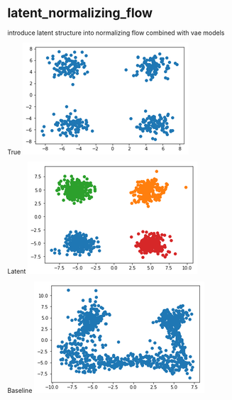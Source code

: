 # latent_normalizing_flow
introduce latent structure into normalizing flow combined with vae models

True
![True](log/toy/true.png?raw=true "True")

Latent
![latent](log/toy/latent_flow.png?raw=true "latent")

Baseline
![baseline](log/toy/flow.png?raw=true "baseline")
